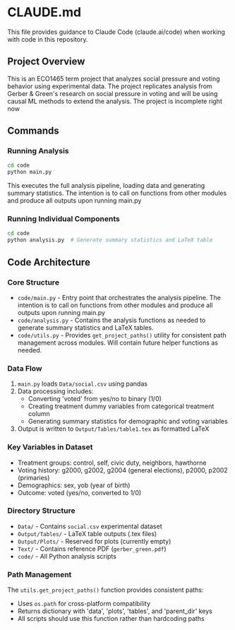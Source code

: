 # CLAUDE.md

This file provides guidance to Claude Code (claude.ai/code) when working with code in this repository.

## Project Overview

This is an ECO1465 term project that analyzes social pressure and voting behavior using experimental data. The project replicates analysis from Gerber & Green's research on social pressure in voting and will be using causal ML methods to extend the analysis. The project is incomplete right now

## Commands

### Running Analysis
```bash
cd code
python main.py
```
This executes the full analysis pipeline, loading data and generating summary statistics. The intention is to call on functions from other modules and produce all outputs upon running main.py

### Running Individual Components
```bash
cd code
python analysis.py  # Generate summary statistics and LaTeX table
```

## Code Architecture

### Core Structure
- `code/main.py` - Entry point that orchestrates the analysis pipeline. The intention is to call on functions from other modules and produce all outputs upon running main.py
- `code/analysis.py` - Contains the analysis functions as needed to generate summary statistics and LaTeX tables.
- `code/utils.py` - Provides `get_project_paths()` utility for consistent path management across modules. Will contain future helper functions as needed.

### Data Flow
1. `main.py` loads `Data/social.csv` using pandas
2. Data processing includes:
   - Converting 'voted' from yes/no to binary (1/0)
   - Creating treatment dummy variables from categorical treatment column
   - Generating summary statistics for demographic and voting variables
3. Output is written to `Output/Tables/table1.tex` as formatted LaTeX

### Key Variables in Dataset
- Treatment groups: control, self, civic duty, neighbors, hawthorne
- Voting history: g2000, g2002, g2004 (general elections), p2000, p2002 (primaries)
- Demographics: sex, yob (year of birth)
- Outcome: voted (yes/no, converted to 1/0)

### Directory Structure
- `Data/` - Contains `social.csv` experimental dataset
- `Output/Tables/` - LaTeX table outputs (.tex files)
- `Output/Plots/` - Reserved for plots (currently empty)
- `Text/` - Contains reference PDF (`gerber_green.pdf`)
- `code/` - All Python analysis scripts

### Path Management
The `utils.get_project_paths()` function provides consistent paths:
- Uses `os.path` for cross-platform compatibility
- Returns dictionary with 'data', 'plots', 'tables', and 'parent_dir' keys
- All scripts should use this function rather than hardcoding paths